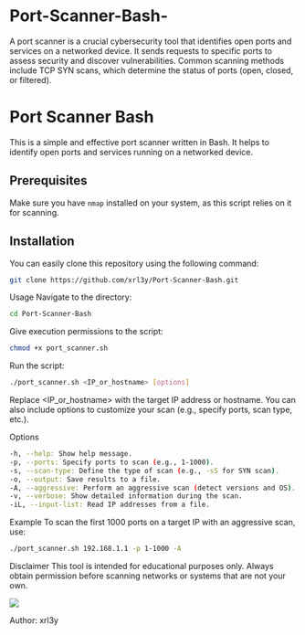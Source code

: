 # Port-Scanner-Bash-
A port scanner is a crucial cybersecurity tool that identifies open ports and services on a networked device. It sends requests to specific ports to assess security and discover vulnerabilities. Common scanning methods include TCP SYN scans, which determine the status of ports (open, closed, or filtered).

# Port Scanner Bash

This is a simple and effective port scanner written in Bash. It helps to identify open ports and services running on a networked device.

## Prerequisites

Make sure you have `nmap` installed on your system, as this script relies on it for scanning.

## Installation

You can easily clone this repository using the following command:

```bash
git clone https://github.com/xrl3y/Port-Scanner-Bash.git
```
Usage
Navigate to the directory:

```bash
cd Port-Scanner-Bash
```

Give execution permissions to the script:

```bash
chmod +x port_scanner.sh
```

Run the script:

```bash
./port_scanner.sh <IP_or_hostname> [options]
```
Replace <IP_or_hostname> with the target IP address or hostname. You can also include options to customize your scan (e.g., specify ports, scan type, etc.).

Options
```bash
-h, --help: Show help message.
-p, --ports: Specify ports to scan (e.g., 1-1000).
-s, --scan-type: Define the type of scan (e.g., -sS for SYN scan).
-o, --output: Save results to a file.
-A, --aggressive: Perform an aggressive scan (detect versions and OS).
-v, --verbose: Show detailed information during the scan.
-iL, --input-list: Read IP addresses from a file.
```
Example
To scan the first 1000 ports on a target IP with an aggressive scan, use:

```bash
./port_scanner.sh 192.168.1.1 -p 1-1000 -A
```

Disclaimer
This tool is intended for educational purposes only. Always obtain permission before scanning networks or systems that are not your own.

<img src="https://user-images.githubusercontent.com/73097560/115834477-dbab4500-a447-11eb-908a-139a6edaec5c.gif">


Author: xrl3y
